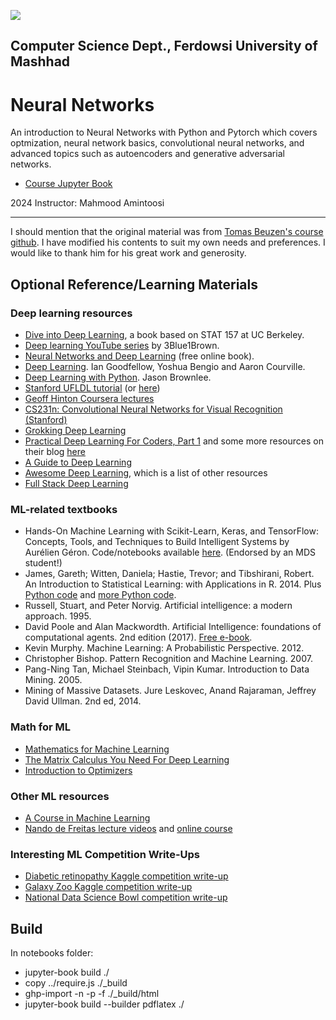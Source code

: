 ![](lectures/img/572_banner.png)

## Computer Science Dept., Ferdowsi University of Mashhad

# Neural Networks

An introduction to Neural Networks with Python and Pytorch which covers optmization, neural network basics, convolutional neural networks, and advanced topics such as autoencoders and generative adversarial networks.

- [Course Jupyter Book](https://fum-cs.github.io/neural-networks/README.html)

2024 Instructor: Mahmood Amintoosi

---

I should mention that the original material was from [Tomas Beuzen's course github](https://github.com/UBC-MDS/DSCI_572_sup-learn-2). I have modified his contents to suit my own needs and preferences. I would like to thank him for his great work and generosity.


## Optional Reference/Learning Materials

### Deep learning resources
- [Dive into Deep Learning](http://d2l.ai/chapter_introduction/index.html), a book based on STAT 157 at UC Berkeley.
- [Deep learning YouTube series](https://www.youtube.com/watch?v=aircAruvnKk) by 3Blue1Brown.
- [Neural Networks and Deep Learning](http://neuralnetworksanddeeplearning.com/) (free online book).
- [Deep Learning](http://www.deeplearningbook.org/). Ian Goodfellow, Yoshua Bengio and Aaron Courville.
- [Deep Learning with Python](https://machinelearningmastery.com/deep-learning-with-python). Jason Brownlee.
- [Stanford UFLDL tutorial](http://deeplearning.stanford.edu/wiki/index.php/UFLDL_Tutorial) (or [here](http://deeplearning.stanford.edu/tutorial/))
- [Geoff Hinton Coursera lectures](https://www.youtube.com/playlist?list=PLoRl3Ht4JOcdU872GhiYWf6jwrk_SNhz9)
- [CS231n: Convolutional Neural Networks for Visual Recognition (Stanford)](http://cs231n.github.io/)
- [Grokking Deep Learning](https://www.manning.com/books/grokking-deep-learning)
- [Practical Deep Learning For Coders, Part 1](http://course.fast.ai/) and some more resources on their blog [here](http://www.fast.ai/2016/12/19/favorite-posts/)
- [A Guide to Deep Learning](http://yerevann.com/a-guide-to-deep-learning/)
- [Awesome Deep Learning](https://github.com/ChristosChristofidis/awesome-deep-learning), which is a list of other resources
- [Full Stack Deep Learning](https://fullstackdeeplearning.com/)

### ML-related textbooks

- Hands-On Machine Learning with Scikit-Learn, Keras, and TensorFlow: Concepts, Tools, and Techniques to Build Intelligent Systems by Aurélien Géron. Code/notebooks available [here](https://github.com/ageron/handson-ml2). (Endorsed by an MDS student!)
- James, Gareth; Witten, Daniela; Hastie, Trevor; and Tibshirani, Robert. An Introduction to Statistical Learning: with Applications in R. 2014. Plus [Python code](https://github.com/JWarmenhoven/ISLR-python) and [more Python code](https://github.com/mscaudill/IntroStatLearn).
- Russell, Stuart, and Peter Norvig. Artificial intelligence: a modern approach. 1995.
- David Poole and Alan Mackwordth. Artificial Intelligence: foundations of computational agents. 2nd edition (2017). [Free e-book](http://artint.info/).
- Kevin Murphy. Machine Learning: A Probabilistic Perspective. 2012.
- Christopher Bishop. Pattern Recognition and Machine Learning. 2007.
- Pang-Ning Tan, Michael Steinbach, Vipin Kumar. Introduction to Data Mining. 2005.
- Mining of Massive Datasets. Jure Leskovec, Anand Rajaraman, Jeffrey David Ullman. 2nd ed, 2014.

### Math for ML

- [Mathematics for Machine Learning](https://mml-book.github.io/)
- [The Matrix Calculus You Need For Deep Learning](http://parrt.cs.usfca.edu/doc/matrix-calculus/index.html)
- [Introduction to Optimizers](https://blog.algorithmia.com/introduction-to-optimizers/)

### Other ML resources

- [A Course in Machine Learning](http://ciml.info/)
- [Nando de Freitas lecture videos](https://www.youtube.com/watch?v=PlhFWT7vAEw) and [online course](https://www.cs.ox.ac.uk/people/nando.defreitas/machinelearning/)

### Interesting ML Competition Write-Ups

- [Diabetic retinopathy Kaggle competition write-up](http://jeffreydf.github.io/diabetic-retinopathy-detection/)
- [Galaxy Zoo Kaggle competition write-up](https://benanne.github.io/2014/04/05/galaxy-zoo.html)
- [National Data Science Bowl competition write-up](https://benanne.github.io/2015/03/17/plankton.html)


## Build

In notebooks folder:
- jupyter-book build ./
- copy ../require.js ./_build
- ghp-import -n -p -f ./_build/html
- jupyter-book build --builder pdflatex ./
